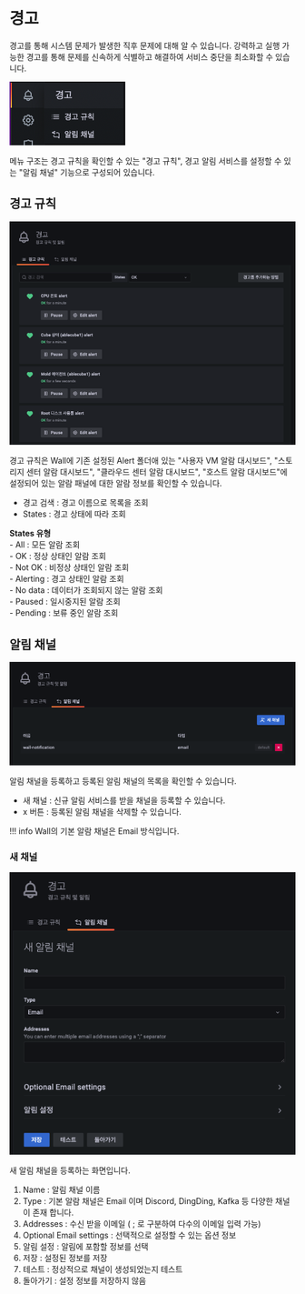 # 경고
경고를 통해 시스템 문제가 발생한 직후 문제에 대해 알 수 있습니다. 강력하고 실행 가능한 경고를 통해 문제를 신속하게 식별하고 해결하여 서비스 중단을 최소화할 수 있습니다.

![wall-dashboard-dashboard-alerting-meun](../../assets/images/wall-dashboard-dashboard-alerting-meun.png)

메뉴 구조는 경고 규칙을 확인할 수 있는 "경고 규칙", 경고 알림 서비스를 설정할 수 있는 "알림 채널" 기능으로 구성되어 있습니다.

## 경고 규칙

![wall-dashboard-dashboard-alerting-alert-rule](../../assets/images/wall-dashboard-dashboard-alerting-alert-rule.png)

경고 규칙은 Wall에 기존 설정된 Alert 폴더애 있는 "사용자 VM 알람 대시보드", "스토리지 센터 알람 대시보드", "클라우드 센터 알람 대시보드", "호스트 알람 대시보드"에 설정되어 있는 알람 패널에 대한 알람 정보를 확인할 수 있습니다.

* 경고 검색 : 경고 이름으로 목록을 조회
* States : 경고 상태에 따라 조회

**States 유형**  
    - All : 모든 알람 조회  
    - OK : 정상 상태인 알람 조회  
    - Not OK : 비정상 상태인 알람 조회  
    - Alerting : 경고 상태인 알람 조회  
    - No data : 데이터가 조회되지 않는 알람 조회  
    - Paused : 일시중지된 알람 조회  
    - Pending : 보류 중인 알람 조회  

## 알림 채널

![wall-dashboard-dashboard-alerting-alert-channel](../../assets/images/wall-dashboard-dashboard-alerting-alert-channel.png)

알림 채널을 등록하고 등록된 알림 채널의 목록을 확인할 수 있습니다. 

* 새 채널 : 신규 알림 서비스를 받을 채널을 등록할 수 있습니다.
* x 버튼 : 등록된 알림 채널을 삭제할 수 있습니다.

!!! info
    Wall의 기본 알람 채널은 Email 방식입니다.

### 새 채널

![wall-dashboard-dashboard-alerting-alert-new-channel](../../assets/images/wall-dashboard-dashboard-alerting-alert-new-channel.png)

새 알림 채널을 등록하는 화면입니다.

1) Name : 알림 채널 이름  
2) Type : 기본 알람 채널은 Email 이며 Discord, DingDing, Kafka 등 다양한 채널이 존재 합니다.  
3) Addresses : 수신 받을 이메일 ( ; 로 구분하여 다수의 이메일 입력 가능)  
4) Optional Email settings : 선택적으로 설정할 수 있는 옵션 정보  
5) 알림 설정 : 알림에 포함할 정보를 선택  
6) 저장 : 설정된 정보를 저장  
7) 테스트 : 정상적으로 채널이 생성되었는지 테스트  
8) 돌아가기 : 설정 정보를 저장하지 않음  
